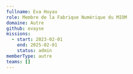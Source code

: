 ```yaml
---
fullname: Eva Hoyau
role: Membre de la Fabrique Numérique du MIOM
domaine: Autre
github: evayse
missions:
  - start: 2023-02-01
    end: 2025-02-01
    status: admin
memberType: autre
teams: []
---
```

